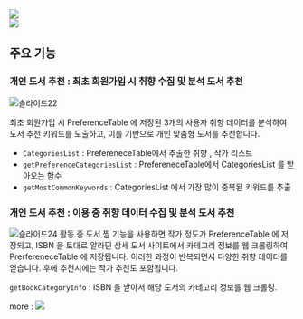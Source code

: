
<img src="https://github.com/user-attachments/assets/5eb3eb3b-92bc-48e2-a41a-1ebe7c605f2c" align="center">
<br>
<a href="https://chivalrous-saffron-326.notion.site/Reaplette-1650ba93975b80668fbadca4b9abbb8f?pvs=4"><img src="https://img.shields.io/badge/READ ME-E6E6E6?style=for-the-badge&logo=notion&logoColor=black" /></a>

## 주요 기능

### 개인 도서 추천 : 최초 회원가입 시 취향 수집 및 분석 도서 추천

![슬라이드22](https://github.com/user-attachments/assets/ea0ccc3e-7d63-419a-b50f-a27b939a2572)

최초 회원가입 시 PreferenceTable 에 저장된 3개의 사용자 취향 데이터를 분석하여 도서 추천 키워드를 도출하고, 이를 기반으로 개인 맞춤형 도서를 추천합니다.

- `CategoriesList` : PrefereneceTable에서 추출한 취향 , 작가 리스트
- `getPreferenceCategoriesList` : PrefereneceTable에서 CategoriesList 를 받아오는 함수
- `getMostCommonKeywords` : CategoriesList 에서 가장 많이 중복된 키워드를 추출


### 개인 도서 추천 : 이용 중 취향 데이터 수집 및 분석 도서 추천
![슬라이드24](https://github.com/user-attachments/assets/cead2831-cfe5-4f8e-b169-57a654894be6)
활동 중 도서 찜 기능을 사용하면 작가 정도가 PreferenceTable 에 저장되고, ISBN 을 토대로 알라딘 상세 도서 사이트에서 카테고리 정보를 웹 크롤링하여 PrerfereneceTable 에 저장됩니다. 이러한 과정이 반복되면서 다양한 취향 데이터를 얻습니다. 후에 추천시에는 작가 추천도 포함됩니다.

`getBookCategoryInfo` : ISBN 을 받아서 해당 도서의 카테고리 정보를 웹 크롤링.

more : <a href="https://chivalrous-saffron-326.notion.site/Reaplette-1650ba93975b80668fbadca4b9abbb8f?pvs=4"><img src="https://img.shields.io/badge/READ ME-E6E6E6?style=for-the-badge&logo=notion&logoColor=black" /></a>
